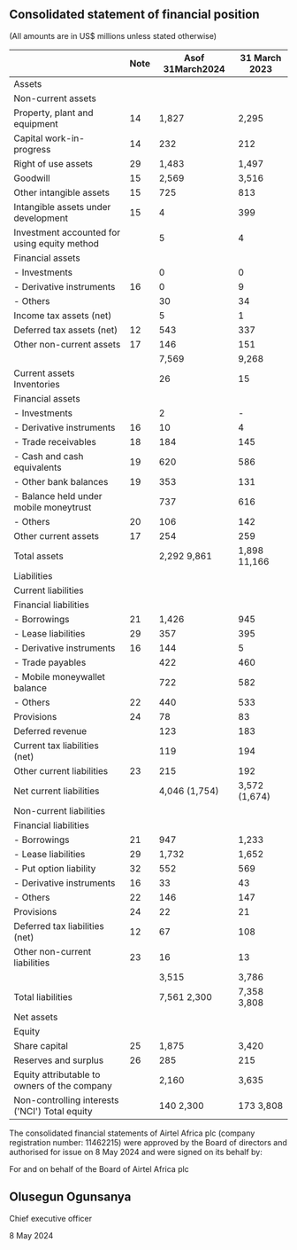 ## Consolidated statement of financial position

(All amounts are in US$ millions unless stated otherwise)

|                                                | Note   | Asof 31March2024   | 31 March 2023   |
|------------------------------------------------|--------|--------------------|-----------------|
| Assets                                         |        |                    |                 |
| Non-current assets                             |        |                    |                 |
| Property, plant and equipment                  | 14     | 1,827              | 2,295           |
| Capital work-in-progress                       | 14     | 232                | 212             |
| Right of use assets                            | 29     | 1,483              | 1,497           |
| Goodwill                                       | 15     | 2,569              | 3,516           |
| Other intangible assets                        | 15     | 725                | 813             |
| Intangible assets under development            | 15     | 4                  | 399             |
| Investment accounted for using equity method   |        | 5                  | 4               |
| Financial assets                               |        |                    |                 |
| - Investments                                  |        | 0                  | 0               |
| - Derivative instruments                       | 16     | 0                  | 9               |
| - Others                                       |        | 30                 | 34              |
| Income tax assets (net)                        |        | 5                  | 1               |
| Deferred tax assets (net)                      | 12     | 543                | 337             |
| Other non-current assets                       | 17     | 146                | 151             |
|                                                |        | 7,569              | 9,268           |
| Current assets Inventories                     |        | 26                 | 15              |
| Financial assets                               |        |                    |                 |
| - Investments                                  |        | 2                  | -               |
| - Derivative instruments                       | 16     | 10                 | 4               |
| - Trade receivables                            | 18     | 184                | 145             |
| - Cash and cash equivalents                    | 19     | 620                | 586             |
| - Other bank balances                          | 19     | 353                | 131             |
| - Balance held under mobile moneytrust         |        | 737                | 616             |
| - Others                                       | 20     | 106                | 142             |
| Other current assets                           | 17     | 254                | 259             |
| Total assets                                   |        | 2,292 9,861        | 1,898 11,166    |
| Liabilities                                    |        |                    |                 |
| Current liabilities                            |        |                    |                 |
| Financial liabilities                          |        |                    |                 |
| - Borrowings                                   | 21     | 1,426              | 945             |
| - Lease liabilities                            | 29     | 357                | 395             |
| - Derivative instruments                       | 16     | 144                | 5               |
| - Trade payables                               |        | 422                | 460             |
| - Mobile moneywallet balance                   |        | 722                | 582             |
| - Others                                       | 22     | 440                | 533             |
| Provisions                                     | 24     | 78                 | 83              |
| Deferred revenue                               |        | 123                | 183             |
| Current tax liabilities (net)                  |        | 119                | 194             |
| Other current liabilities                      | 23     | 215                | 192             |
| Net current liabilities                        |        | 4,046 (1,754)      | 3,572 (1,674)   |
| Non-current liabilities                        |        |                    |                 |
| Financial liabilities                          |        |                    |                 |
| - Borrowings                                   | 21     | 947                | 1,233           |
| - Lease liabilities                            | 29     | 1,732              | 1,652           |
| - Put option liability                         | 32     | 552                | 569             |
| - Derivative instruments                       | 16     | 33                 | 43              |
| - Others                                       | 22     | 146                | 147             |
| Provisions                                     | 24     | 22                 | 21              |
| Deferred tax liabilities (net)                 | 12     | 67                 | 108             |
| Other non-current liabilities                  | 23     | 16                 | 13              |
|                                                |        | 3,515              | 3,786           |
| Total liabilities                              |        | 7,561 2,300        | 7,358 3,808     |
| Net assets                                     |        |                    |                 |
| Equity                                         |        |                    |                 |
| Share capital                                  | 25     | 1,875              | 3,420           |
| Reserves and surplus                           | 26     | 285                | 215             |
| Equity attributable to owners of the company   |        | 2,160              | 3,635           |
| Non-controlling interests ('NCI') Total equity |        | 140 2,300          | 173 3,808       |

The consolidated financial statements of Airtel Africa plc (company registration number: 11462215) were approved by the Board of directors and authorised for issue on 8 May 2024 and were signed on its behalf by:

For and on behalf of the Board of Airtel Africa plc

## Olusegun Ogunsanya

Chief executive officer

8 May 2024